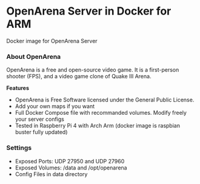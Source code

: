 # OpenArena Server in Docker for ARM
Docker image for OpenArena Server

### About OpenArena
OpenArena is a free and open-source video game. It is a first-person shooter (FPS), and a video game clone of Quake III Arena. 

**Features**
  - OpenArena is Free Software licensed under the General Public License.
  - Add your own maps if you want
  - Full Docker Compose file with recommanded volumes. Modify freely your server configs
  - Tested in Raspberry Pi 4 with Arch Arm (docker image is raspbian buster fully updated)

### Settings
- Exposed Ports: UDP 27950 and UDP 27960
- Exposed Volumes: /data and /opt/openarena
- Config Files in data directory
